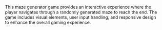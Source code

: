 This maze generator game provides an interactive experience where the player navigates through a randomly generated maze to reach the end. The game includes visual elements, user input handling, and responsive design to enhance the overall gaming experience.